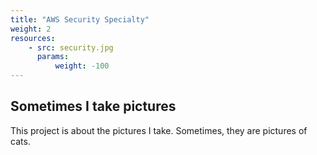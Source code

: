 ```yaml
---
title: "AWS Security Specialty"
weight: 2
resources:
    - src: security.jpg
      params:
          weight: -100
---
```


## Sometimes I take pictures

This project is about the pictures I take. Sometimes, they are pictures of cats.
